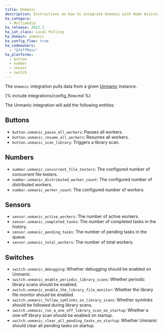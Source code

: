 ```yaml
---
title: Unmanic
description: Instructions on how to integrate Unmanic with Home Assistant
ha_category:
  - Multimedia
ha_release: 2022.1
ha_iot_class: Local Polling
ha_domain: unmanic
ha_config_flow: true
ha_codeowners:
  - "@JeffResc"
ha_platforms:
  - button
  - number
  - sensor
  - switch
---
```


The `Unmanic` integration pulls data from a given [Unmanic](https://unmanic.app/) instance.

{% include integrations/config_flow.md %}

The Unmanic integration will add the following entities:

## Buttons

- `button.unmanic_pause_all_workers`: Pauses all workers.
- `button.unmanic_resume_all_workers`: Resumes all workers.
- `button.unmanic_scan_library`: Triggers a library scan.

## Numbers

- `number.unmanic_concurrent_file_testers`: The configured number of concurrent file testers.
- `number.unmanic_distributed_worker_count`: The configured number of distributed workers.
- `number.unmanic_worker_count`: The configured number of workers.

## Sensors

- `sensor.unmanic_active_workers`: The number of active workers.
- `sensor.unmanic_completed_tasks`: The number of completed tasks in the history.
- `sensor.unmanic_pending_tasks`: The number of pending tasks in the queue.
- `sensor.unmanic_total_workers`: The number of total workers.

## Switches

- `switch.unmanic_debugging`: Whether debugging should be enabled on Unmanic.
- `switch.unmanic_enable_periodic_library_scans`: Whether periodic library scans should be enabled.
- `switch.unmanic_enable_the_library_file_monitor`: Whether the library file monitor should be enabled.
- `switch.unmanic_follow_symlinks_on_library_scans`: Whether symlinks should be followed during library scans.
- `switch.unmanic_run_a_one_off_library_scan_on_startup`: Whether a one-off library scan should be enabled on startup.
- `switch.unmanic_clear_all_pending_tasks_on_startup`: Whether Unmanic should clear all pending tasks on startup.

